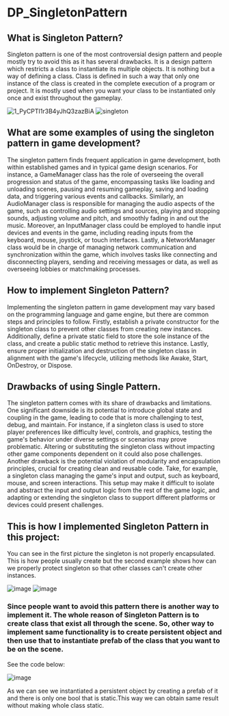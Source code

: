 # DP_SingletonPattern

## What is Singleton Pattern?
Singleton pattern is one of the most controversial design pattern and people mostly try to avoid this as it has several drawbacks. It is a design pattern which restricts a class to instantiate its multiple objects. It is nothing but a way of defining a class. Class is defined in such a way that only one instance of the class is created in the complete execution of a program or project. It is mostly used when you want your class to be instantiated only once and exist throughout the gameplay.

![1_PyCPTI1r3B4yJhQ3zazBiA](https://github.com/iAmSidh108/DP_SingletonPattern/assets/63715240/5afb0a29-43ee-44f2-9930-bc57e1a7fa72)
![singleton](https://github.com/iAmSidh108/DP_ObserverPattern/assets/63715240/2819d15e-081c-4d5f-9f97-ce70d184696b)

## What are some examples of using the singleton pattern in game development?
The singleton pattern finds frequent application in game development, both within established games and in typical game design scenarios. For instance, a GameManager class has the role of overseeing the overall progression and status of the game, encompassing tasks like loading and unloading scenes, pausing and resuming gameplay, saving and loading data, and triggering various events and callbacks. Similarly, an AudioManager class is responsible for managing the audio aspects of the game, such as controlling audio settings and sources, playing and stopping sounds, adjusting volume and pitch, and smoothly fading in and out the music. Moreover, an InputManager class could be employed to handle input devices and events in the game, including reading inputs from the keyboard, mouse, joystick, or touch interfaces. Lastly, a NetworkManager class would be in charge of managing network communication and synchronization within the game, which involves tasks like connecting and disconnecting players, sending and receiving messages or data, as well as overseeing lobbies or matchmaking processes.

## How to implement Singleton Pattern?
Implementing the singleton pattern in game development may vary based on the programming language and game engine, but there are common steps and principles to follow. Firstly, establish a private constructor for the singleton class to prevent other classes from creating new instances. Additionally, define a private static field to store the sole instance of the class, and create a public static method to retrieve this instance. Lastly, ensure proper initialization and destruction of the singleton class in alignment with the game's lifecycle, utilizing methods like Awake, Start, OnDestroy, or Dispose.

## Drawbacks of using Single Pattern.
The singleton pattern comes with its share of drawbacks and limitations. One significant downside is its potential to introduce global state and coupling in the game, leading to code that is more challenging to test, debug, and maintain. For instance, if a singleton class is used to store player preferences like difficulty level, controls, and graphics, testing the game's behavior under diverse settings or scenarios may prove problematic. Altering or substituting the singleton class without impacting other game components dependent on it could also pose challenges. Another drawback is the potential violation of modularity and encapsulation principles, crucial for creating clean and reusable code. Take, for example, a singleton class managing the game's input and output, such as keyboard, mouse, and screen interactions. This setup may make it difficult to isolate and abstract the input and output logic from the rest of the game logic, and adapting or extending the singleton class to support different platforms or devices could present challenges.

## This is how I implemented Singleton Pattern in this project:
You can see in the first picture the singleton is not properly encapsulated. This is how people usually create but the second example shows how can we properly protect singleton so that other classes can't create other instances.

![image](https://github.com/iAmSidh108/DP_ObserverPattern/assets/63715240/ee5afe5f-773d-4dbe-8303-25cf0c30b5a7) 
![image](https://github.com/iAmSidh108/DP_ObserverPattern/assets/63715240/87a4fea6-1af6-4c41-9f60-79f89fcc90fb)

### Since people want to avoid this pattern there is another way to implement it. The whole reason of Singleton Pattern is to create class that exist all through the scene. So, other way to implement same functionality is to create persistent object and then use that to instantiate prefab of the class that you want to be on the scene.

See the code below:

![image](https://github.com/iAmSidh108/DP_ObserverPattern/assets/63715240/889aadd1-d4a1-4fc6-aa3f-8a6426b3c09f)

As we can see we instantiated a persistent object by creating a prefab of it and there is only one bool that is static.This way we can obtain same result without making whole class static.



